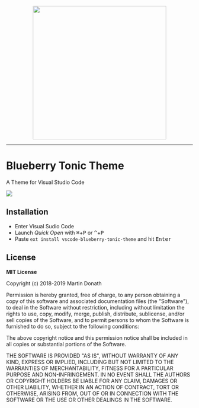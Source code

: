 <p align="center">
  <img src="https://raw.github.com/squidfunk/vscode-blueberry-tonic-theme/master/assets/logo.png" width="360" />
</p>

---

# Blueberry Tonic Theme

A Theme for Visual Studio Code

<img src="https://raw.github.com/squidfunk/vscode-blueberry-tonic-theme/master/assets/screenshot.png" />

## Installation

* Enter Visual Sudio Code
* Launch *Quick Open* with <kbd>⌘</kbd>+<kbd>P</kbd> or <kbd>^</kbd>+<kbd>P</kbd>
* Paste `ext install vscode-blueberry-tonic-theme` and hit <kbd>Enter</kbd>

## License

**MIT License**

Copyright (c) 2018-2019 Martin Donath

Permission is hereby granted, free of charge, to any person obtaining a copy
of this software and associated documentation files (the "Software"), to
deal in the Software without restriction, including without limitation the
rights to use, copy, modify, merge, publish, distribute, sublicense, and/or
sell copies of the Software, and to permit persons to whom the Software is
furnished to do so, subject to the following conditions:

The above copyright notice and this permission notice shall be included in
all copies or substantial portions of the Software.

THE SOFTWARE IS PROVIDED "AS IS", WITHOUT WARRANTY OF ANY KIND, EXPRESS OR
IMPLIED, INCLUDING BUT NOT LIMITED TO THE WARRANTIES OF MERCHANTABILITY,
FITNESS FOR A PARTICULAR PURPOSE AND NON-INFRINGEMENT. IN NO EVENT SHALL THE
AUTHORS OR COPYRIGHT HOLDERS BE LIABLE FOR ANY CLAIM, DAMAGES OR OTHER
LIABILITY, WHETHER IN AN ACTION OF CONTRACT, TORT OR OTHERWISE, ARISING
FROM, OUT OF OR IN CONNECTION WITH THE SOFTWARE OR THE USE OR OTHER DEALINGS
IN THE SOFTWARE.
